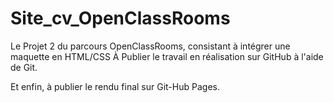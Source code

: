 # Site_cv_OpenClassRooms

Le Projet 2 du parcours OpenClassRooms, consistant à intégrer une maquette en HTML/CSS
À Publier le travail en réalisation sur GitHub à l'aide de Git. 

Et enfin, à publier le rendu final sur Git-Hub Pages. 
